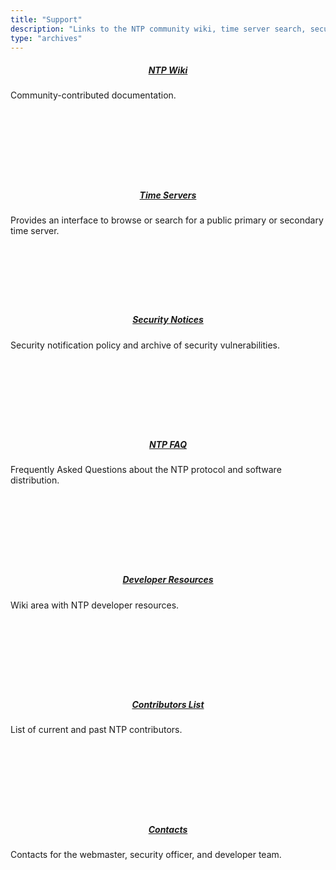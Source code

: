 ```yaml
---
title: "Support"
description: "Links to the NTP community wiki, time server search, security notices, FAQ, developer resources, contributors list, and webmaster and security officer contacts."
type: "archives"
---
```


<div>
  <div class="container">
    <div class="row row-cols-1 row-cols-sm-3 row-cols-md-4 g-3">
      <div class="col">
	    <div class="card mh-100" style="height: 180px;">
          <div class="card-body">
		    <h5 class="card-text" style="text-align: center;"><a href="https://support.ntp.org/bin/view/Main/WebHome">NTP Wiki</a></h5>
            <p>Community-contributed documentation.</p>
              <div class="d-flex justify-content-between align-items-center">
			</div>
		  </div>
		</div>
      </div>
      <div class="col">
        <div class="card mh-100" style="height: 180px;">
          <div class="card-body">
		    <h5 class="card-text" style="text-align: center;"><a href="https://support.ntp.org/bin/view/Servers/WebHome">Time Servers</a></h5>
            <p>Provides an interface to browse or search for a public primary or secondary time server.</p>
              <div class="d-flex justify-content-between align-items-center">
            </div>
          </div>
        </div>
      </div>
      <div class="col">
	    <div class="card mh-100" style="height: 180px;">
          <div class="card-body">
		    <h5 class="card-text" style="text-align: center;"><a href="/support/securitynotice/">Security Notices</a></h5>
            <p>Security notification policy and archive of security vulnerabilities.</p>			
              <div class="d-flex justify-content-between align-items-center">
			</div>
          </div>
        </div>
      </div>
      <div class="col">
        <div class="card mh-100" style="height: 180px;">
          <div class="card-body">
		    <h5 class="card-text" style="text-align: center;"><a href="/ntpfaq/">NTP FAQ</a></h5>
            <p>Frequently Asked Questions about the NTP protocol and software distribution.</p>			
              <div class="d-flex justify-content-between align-items-center">
            </div>
          </div>
        </div>
      </div>
	</div>
  </div>
</div>
<br>
<div>
  <div class="container">
    <div class="row row-cols-1 row-cols-sm-3 row-cols-md-3 g-3">
      <div class="col">
        <div class="card mh-100" style="height: 180px;">
          <div class="card-body">
		    <h5 class="card-text" style="text-align: center;"><a href="https://support.ntp.org/bin/view/Dev/WebHome">Developer Resources</a></h5>
            <p>Wiki area with NTP developer resources.</p>			
              <div class="d-flex justify-content-between align-items-center">
            </div>
          </div>
        </div>
      </div>
      <div class="col">
        <div class="card mh-100" style="height: 180px;">
          <div class="card-body">
		    <h5 class="card-text" style="text-align: center;"><a href="/contributorslist/">Contributors List</a></h5>
            <p>List of current and past NTP contributors.</p>
              <div class="d-flex justify-content-between align-items-center">
            </div>
          </div>
        </div>
      </div>
      <div class="col">
	    <div class="card mh-100" style="height: 180px;">
          <div class="card-body">
		    <h5 class="card-text" style="text-align: center;"><a href="/contact/">Contacts</a></h5>
            <p>Contacts for the webmaster, security officer, and developer team.</p>			
              <div class="d-flex justify-content-between align-items-center">
			</div>
          </div>
        </div>
      </div>
	</div>
  </div>
</div>
<br>